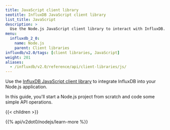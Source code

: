 ```yaml
---
title: JavaScript client library
seotitle: InfluxDB JavaScript client library
list_title: JavaScript
description: >
  Use the Node.js JavaScript client library to interact with InfluxDB.
menu:
  influxdb_2_0:
    name: Node.js
    parent: Client libraries
influxdb/v2.0/tags: [client libraries, JavaScript]
weight: 201
aliases:
  - /influxdb/v2.0/reference/api/client-libraries/js/
---
```


Use the [InfluxDB JavaScript client library](https://github.com/influxdata/influxdb-client-js) to integrate InfluxDB into your Node.js application.

In this guide, you'll start a Node.js project from scratch and code some simple API operations.

{{< children >}}

{{% api/v2dot0/nodejs/learn-more %}}
